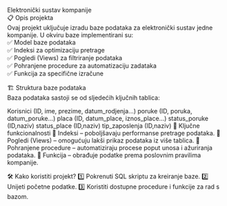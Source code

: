 Elektronički sustav kompanije  
📋 Opis projekta  
Ovaj projekt uključuje izradu baze podataka za elektronički sustav jedne kompanije. U okviru baze implementirani su:  
✅ Model baze podataka  
✅ Indeksi za optimizaciju pretrage  
✅ Pogledi (Views) za filtriranje podataka  
✅ Pohranjene procedure za automatizaciju zadataka  
✅ Funkcija za specifične izračune  

🏗️ Struktura baze podataka  
Baza podataka sastoji se od sljedećih ključnih tablica:  

Korisnici (ID, ime, prezime, datum_rodjenja...)
poruke (ID, poruka, datum_poruke...)
placa (ID, datum_place, iznos_place...)
status_poruke (ID,naziv)
status_place (ID,naziv)
tip_zaposlenja (ID,naziv)
🚀 Ključne funkcionalnosti
🔹 Indeksi – poboljšavaju performanse pretrage podataka.
🔹 Pogledi (Views) – omogućuju lakši prikaz podataka iz više tablica.
🔹 Pohranjene procedure – automatiziraju procese poput unosa i ažuriranja podataka.
🔹 Funkcija – obrađuje podatke prema poslovnim pravilima kompanije.

🛠️ Kako koristiti projekt?
1️⃣ Pokrenuti SQL skriptu za kreiranje baze.
2️⃣ Unijeti početne podatke.
3️⃣ Koristiti dostupne procedure i funkcije za rad s bazom.
